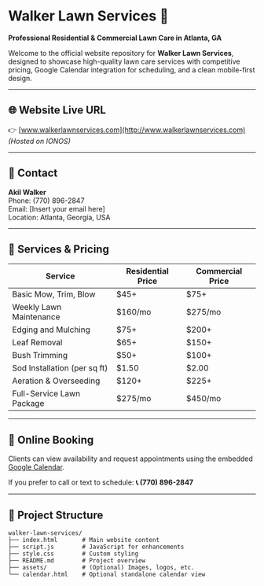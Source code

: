 # Walker Lawn Services 🌱

**Professional Residential & Commercial Lawn Care in Atlanta, GA**

Welcome to the official website repository for **Walker Lawn Services**, designed to showcase high-quality lawn care services with competitive pricing, Google Calendar integration for scheduling, and a clean mobile-first design.

---

## 🌐 Website Live URL

👉 [www.walkerlawnservices.com](http://www.walkerlawnservices.com) *(Hosted on IONOS)*

---

## 📱 Contact

**Akil Walker**  
Phone: (770) 896-2847  
Email: [Insert your email here]  
Location: Atlanta, Georgia, USA

---

## 💼 Services & Pricing

| Service                             | Residential Price | Commercial Price |
|-------------------------------------|-------------------|------------------|
| Basic Mow, Trim, Blow               | $45+              | $75+             |
| Weekly Lawn Maintenance             | $160/mo           | $275/mo          |
| Edging and Mulching                 | $75+              | $200+            |
| Leaf Removal                        | $65+              | $150+            |
| Bush Trimming                       | $50+              | $100+            |
| Sod Installation (per sq ft)       | $1.50             | $2.00            |
| Aeration & Overseeding              | $120+             | $225+            |
| Full-Service Lawn Package           | $275/mo           | $450/mo          |

---

## 📅 Online Booking

Clients can view availability and request appointments using the embedded [Google Calendar](https://calendar.google.com).

If you prefer to call or text to schedule:
**📞 (770) 896-2847**

---

## 📁 Project Structure

```plaintext
walker-lawn-services/
├── index.html       # Main website content
├── script.js        # JavaScript for enhancements
├── style.css        # Custom styling
├── README.md        # Project overview
├── assets/          # (Optional) Images, logos, etc.
└── calendar.html    # Optional standalone calendar view
